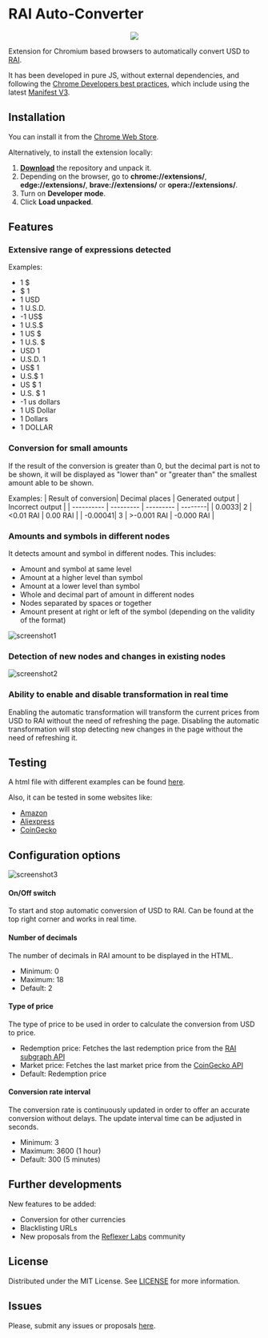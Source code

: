 # RAI Auto-Converter

<p  align="center">

<img  style="text-align: center;"  src="/images/icon128.png">

</p>


Extension for Chromium based browsers to automatically convert USD to [RAI](https://reflexer.finance/).

  
It has been developed in pure JS, without external dependencies, and following the [Chrome Developers best practices](https://developer.chrome.com/docs/webstore/best_practices/), which include using the latest [Manifest V3](https://developer.chrome.com/docs/extensions/mv3/intro/mv3-overview/). 
  

## Installation

You can install it from the [Chrome Web Store](https://chrome.google.com/webstore/detail/rai-auto-converter/jmjmjclpjkjcnmgidjcdldoldejehnlh).

Alternatively, to install the extension locally:
1. [**Download**](https://github.com/JairoFra/rai-auto-converter-chrome-extension/archive/refs/heads/master.zip) the repository and unpack it.
2.  Depending on the browser, go to  **chrome://extensions/**, **edge://extensions/**, **brave://extensions/** or **opera://extensions/**.
3.  Turn on  **Developer mode**.
4.  Click  **Load unpacked**.

## Features

### Extensive range of expressions detected
Examples:
* 1 $
* $ 1
* 1 USD
* 1 U.S.D.
* -1 US$
* 1 U.S.$
* 1 US $
* 1 U.S. $
* USD 1
* U.S.D. 1
* US$ 1
* U.S.$ 1
* US $ 1
* U.S. $ 1
* -1 us dollars
* 1 US Dollar
* 1 Dollars
* 1 DOLLAR

### Conversion for small amounts
If the result of the conversion is greater than 0, but the decimal part is not to be shown, it will be displayed as "lower than" or "greater than" the smallest amount able to be shown. 

Examples:
| Result of conversion| Decimal places | Generated output |  Incorrect output |
| ---------- | --------- | --------- | --------|
| 0.0033| 2 | <0.01 RAI | 0.00 RAI |
| -0.00041| 3 | >-0.001 RAI | -0.000 RAI |

### Amounts and symbols in different nodes
It detects amount and symbol in different nodes. This includes:
* Amount and symbol at same level
* Amount at a higher level than symbol
* Amount at a lower level than symbol
* Whole and decimal part of amount in different nodes
* Nodes separated by spaces or together
* Amount present at right or left of the symbol (depending on the validity of the format)


![screenshot1](/screenshots/screenshot1.gif)

### Detection of new nodes and changes in existing nodes
![screenshot2](/screenshots/screenshot2.gif)

### Ability to enable and disable transformation in real time
Enabling the automatic transformation will transform the current prices from USD to RAI without the need of refreshing the page.
Disabling the automatic transformation will stop detecting new changes in the page without the need of refreshing it.


## Testing
A html file with different examples can be found [here](/test/test.html).

Also, it can be tested in some websites like:
* [Amazon](https://www.amazon.com/b?node=18505442011&pd_rd_w=1ftxB&pf_rd_p=c0ea6ab5-cabd-4b35-bde7-77a8469504b6&pf_rd_r=MF7AS21Z1Z646GCNZYBB&pd_rd_r=411f30ed-d0a0-4627-9bbc-d719c932007b&pd_rd_wg=UZMwk)
* [Aliexpress](https://best.aliexpress.com/?lan=en&aff_fcid=3f8e7b9324664cd8b4d89bb0b73e85ab-1629272449570-02147-_ATQOXo&tt=CPS_NORMAL&cv=14000&aff_fsk=_ATQOXo&af=286416&aff_platform=portals-tool&sk=_ATQOXo&aff_trace_key=3f8e7b9324664cd8b4d89bb0b73e85ab-1629272449570-02147-_ATQOXo&cn=6814&dp=10283fcc33585e62c3015b1d23d961&terminal_id=1583c510f52d43e5ab49408693c15282)
* [CoinGecko](https://www.coingecko.com/en)



## Configuration options

![screenshot3](/screenshots/screenshot3.png)

#### On/Off switch
To start and stop automatic conversion of USD to RAI. Can be found at the top right corner and works in real time. 

#### Number of decimals
The number of decimals in RAI amount to be displayed in the HTML. 
* Minimum: 0
* Maximum: 18
* Default: 2

#### Type of price
The type of price to be used in order to calculate the conversion from USD to price.
* Redemption price: Fetches the last redemption price from the [RAI subgraph API](https://docs.reflexer.finance/api/api-endpoints)
* Market price: Fetches the last market price from the [CoinGecko API](https://www.coingecko.com/api/documentations/v3)
* Default: Redemption price

#### Conversion rate interval
The conversion rate is continuously updated in order to offer an accurate conversion without delays. The update interval time can be adjusted in seconds.
* Minimum: 3
* Maximum: 3600 (1 hour)
* Default: 300 (5 minutes)


## Further developments
New features to be added:
* Conversion for other currencies
* Blacklisting URLs
* New proposals from the [Reflexer Labs](https://reflexer.finance/) community


## License
Distributed under the MIT License. See [LICENSE](LICENSE) for more information.

## Issues
Please, submit any issues or proposals [here](https://github.com/JairoFra/rai-auto-converter-chrome-extension/issues).


